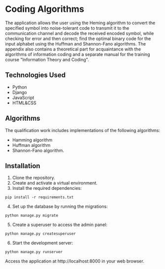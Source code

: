 # Coding Algorithms
The application allows the user using the Heming algorithm to convert the specified symbol into noise-tolerant code to transmit it to the communication channel and decode the received encoded symbol, while checking for error and then correct; find the optimal binary code for the input alphabet using the Huffman and Shannon-Fano algorithms. The appendix also contains a theoretical part for acquaintance with the algorithms of information coding and a separate manual for the training course "Information Theory and Coding".

## Technologies Used
* Python
* Django
* JavaScript
* HTML&CSS

## Algorithms 
The qualification work includes implementations of the following algorithms:
* Hamming algorithm
* Huffman algorithm
* Shannon-Fano algorithm.

## Installation
1. Clone the repository.
2. Create and activate a virtual environment.
3. Install the required dependencies:
```
pip install -r requirements.txt
```
4. Set up the database by running the migrations:
```
python manage.py migrate
```
5. Create a superuser to access the admin panel:

```
python manage.py createsuperuser
```
6. Start the development server:
```
python manage.py runserver
```
Access the application at http://localhost:8000 in your web browser.


